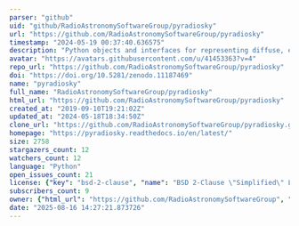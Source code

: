 ```yaml
---
parser: "github"
uid: "github/RadioAstronomySoftwareGroup/pyradiosky"
url: "https://github.com/RadioAstronomySoftwareGroup/pyradiosky"
timestamp: "2024-05-19 00:37:40.636575"
description: "Python objects and interfaces for representing diffuse, extended and compact astrophysical radio sources"
avatar: "https://avatars.githubusercontent.com/u/41453363?v=4"
repo_url: "https://github.com/RadioAstronomySoftwareGroup/pyradiosky"
doi: "https://doi.org/10.5281/zenodo.11187469"
name: "pyradiosky"
full_name: "RadioAstronomySoftwareGroup/pyradiosky"
html_url: "https://github.com/RadioAstronomySoftwareGroup/pyradiosky"
created_at: "2019-09-10T19:21:02Z"
updated_at: "2024-05-18T18:34:50Z"
clone_url: "https://github.com/RadioAstronomySoftwareGroup/pyradiosky.git"
homepage: "https://pyradiosky.readthedocs.io/en/latest/"
size: 2758
stargazers_count: 12
watchers_count: 12
language: "Python"
open_issues_count: 21
license: {"key": "bsd-2-clause", "name": "BSD 2-Clause \"Simplified\" License", "spdx_id": "BSD-2-Clause", "url": "https://api.github.com/licenses/bsd-2-clause", "node_id": "MDc6TGljZW5zZTQ="}
subscribers_count: 9
owner: {"html_url": "https://github.com/RadioAstronomySoftwareGroup", "avatar_url": "https://avatars.githubusercontent.com/u/41453363?v=4", "login": "RadioAstronomySoftwareGroup", "type": "Organization"}
date: "2025-08-16 14:27:21.873726"
---
```

